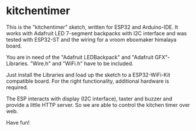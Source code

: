 # kitchentimer
This is the "kitchentimer" sketch, written for ESP32 and Arduino-IDE. It works with Adafruit LED 7-segment backpacks with I2C interface and was tested with ESP32-ST and the wiring for a vroom eboxmaker himalaya board.

You are in need of the "Adafruit LEDBackpack" and "Adafruit GFX"-Libraries. "Wire.h" and "WiFi.h" have to be included.

Just install the Libraries and load up the sketch to a ESP32-WiFi-Kit compatible board. For the right functionality, additional hardware is required. 

The ESP interacts with display (I2C interface), taster and buzzer and provide a little HTTP server. So we are able to control the kitchen timer over web.

Have fun!
 
